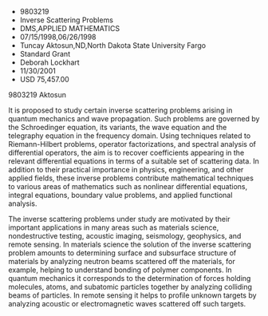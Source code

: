
* 9803219
* Inverse Scattering Problems
* DMS,APPLIED MATHEMATICS
* 07/15/1998,06/26/1998
* Tuncay Aktosun,ND,North Dakota State University Fargo
* Standard Grant
* Deborah Lockhart
* 11/30/2001
* USD 75,457.00

9803219 Aktosun

It is proposed to study certain inverse scattering problems arising in quantum
mechanics and wave propagation. Such problems are governed by the Schroedinger
equation, its variants, the wave equation and the telegraphy equation in the
frequency domain. Using techniques related to Riemann-Hilbert problems, operator
factorizations, and spectral analysis of differential operators, the aim is to
recover coefficients appearing in the relevant differential equations in terms
of a suitable set of scattering data. In addition to their practical importance
in physics, engineering, and other applied fields, these inverse problems
contribute mathematical techniques to various areas of mathematics such as
nonlinear differential equations, integral equations, boundary value problems,
and applied functional analysis.

The inverse scattering problems under study are motivated by their important
applications in many areas such as materials science, nondestructive testing,
acoustic imaging, seismology, geophysics, and remote sensing. In materials
science the solution of the inverse scattering problem amounts to determining
surface and subsurface structure of materials by analyzing neutron beams
scattered off the materials, for example, helping to understand bonding of
polymer components. In quantum mechanics it corresponds to the determination of
forces holding molecules, atoms, and subatomic particles together by analyzing
colliding beams of particles. In remote sensing it helps to profile unknown
targets by analyzing acoustic or electromagnetic waves scattered off such
targets.

